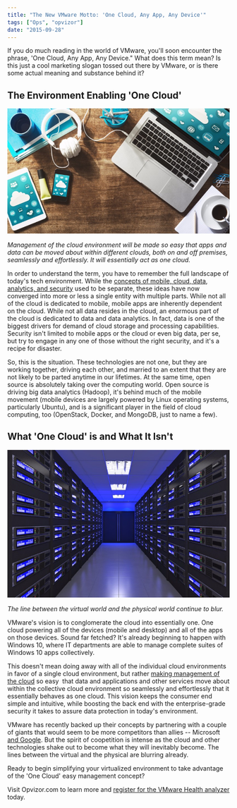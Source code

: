 ```yaml
---
title: "The New VMware Motto: 'One Cloud, Any App, Any Device'"
tags: ["Ops", "opvizor"]
date: "2015-09-28"
---
```


If you do much reading in the world of VMware, you'll soon encounter the phrase, 'One Cloud, Any App, Any Device." What does this term mean? Is this just a cool marketing slogan tossed out there by VMware, or is there some actual meaning and substance behind it?

## The Environment Enabling 'One Cloud'

![One Cloud, Any App, Any Device](/images/blog/wpid-bigstock-Cloud-Computing-84811181.jpg)

_Management of the cloud environment will be made so easy that apps and data can be moved about within different clouds, both on and off premises, seamlessly and effortlessly. It will essentially act as one cloud._

In order to understand the term, you have to remember the full landscape of today's tech environment. While the [concepts of mobile, cloud, data, analytics, and security](http://www.forbes.com/sites/maribellopez/2015/09/02/vmware-shows-progress-on-one-cloud-any-app-any-device/ "concepts of mobile, cloud, data, analytics, and security") used to be separate, these ideas have now converged into more or less a single entity with multiple parts. While not all of the cloud is dedicated to mobile, mobile apps are inherently dependent on the cloud. While not all data resides in the cloud, an enormous part of the cloud is dedicated to data and data analytics. In fact, data is one of the biggest drivers for demand of cloud storage and processing capabilities. Security isn't limited to mobile apps or the cloud or even big data, per se, but try to engage in any one of those without the right security, and it's a recipe for disaster.

So, this is the situation. These technologies are not one, but they are working together, driving each other, and married to an extent that they are not likely to be parted anytime in our lifetimes. At the same time, open source is absolutely taking over the computing world. Open source is driving big data analytics (Hadoop), it's behind much of the mobile movement (mobile devices are largely powered by Linux operating systems, particularly Ubuntu), and is a significant player in the field of cloud computing, too (OpenStack, Docker, and MongoDB, just to name a few).

## What 'One Cloud' is and What It Isn't

![One Cloud](/images/blog/wpid-bigstock-D-Modern-Interior-Of-Server-R-62446157.jpg)

_The line between the virtual world and the physical world continue to blur._

VMware's vision is to conglomerate the cloud into essentially one. One cloud powering all of the devices (mobile and desktop) and all of the apps on those devices. Sound far fetched? It's already beginning to happen with Windows 10, where IT departments are able to manage complete suites of Windows 10 apps collectively.

This doesn't mean doing away with all of the individual cloud environments in favor of a single cloud environment, but rather [making management of the cloud](http://www.networkworld.com/article/2878682/cloud-computing/vmware-ceo-touts-one-cloud-any-app-any-device-plan.html "making management of the cloud") so easy  that data and applications and other services move about within the collective cloud environment so seamlessly and effortlessly that it essentially behaves as one cloud. This vision keeps the consumer end simple and intuitive, while boosting the back end with the enterprise-grade security it takes to assure data protection in today's environment.

VMware has recently backed up their concepts by partnering with a couple of giants that would seem to be more competitors than allies -- Microsoft [and Google](http://www.networkworld.com/article/2877249/cloud-computing/google-gives-vmware-huge-public-cloud-boost.html "and Google")[](http://www.networkworld.com/article/2877249/cloud-computing/google-gives-vmware-huge-public-cloud-boost.html "Google"). But the spirit of coopetition is intense as the cloud and other technologies shake out to become what they will inevitably become. The lines between the virtual and the physical are blurring already.

Ready to begin simplifying your virtualized environment to take advantage of the 'One Cloud' easy management concept? 

Visit Opvizor.com to learn more and [register for the VMware Health analyzer](https://www.opvizor.com/register/ "register for the VMware Health analyzer") today.
